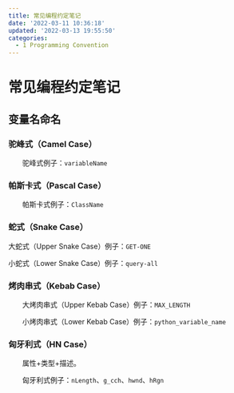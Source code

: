 ```yaml
---
title: 常见编程约定笔记
date: '2022-03-11 10:36:18'
updated: '2022-03-13 19:55:50'
categories:
  - 1 Programming Convention
---
```

# 常见编程约定笔记

## 变量名命名

### 驼峰式（Camel Case）

　　驼峰式例子：`variableName`

### 帕斯卡式（Pascal Case）

　　帕斯卡式例子：`ClassName`

### 蛇式（Snake Case）

大蛇式（Upper Snake Case）例子：`GET-ONE`

小蛇式（Lower Snake Case）例子：`query-all`

### 烤肉串式（Kebab Case）

　　大烤肉串式（Upper Kebab Case）例子：`MAX_LENGTH`

　　小烤肉串式（Lower Kebab Case）例子：`python_variable_name`
　　
### 匈牙利式（HN Case）

　　属性+类型+描述。

　　匈牙利式例子：`nLength`、`g_cch`、`hwnd`、`hRgn`
　　
